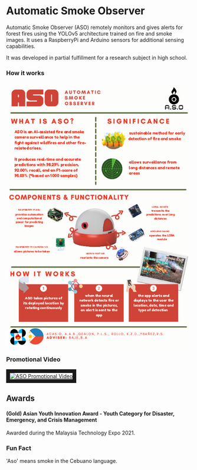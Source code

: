 # Automatic Smoke Observer

Automatic Smoke Observer (ASO) remotely monitors and gives alerts for forest fires using the YOLOv5 architecture trained on fire and smoke images. It uses a RaspberryPi and Arduino sensors for additional sensing capabilities.

It was developed in partial fulfillment for a research subject in high school.

### How it works
![alt text](https://github.com/fxs1l/Automatic-Smoke-Observer/blob/master/media/ASO.jpg "ASO Brochure")

### Promotional Video
<a href="http://www.youtube.com/watch?feature=player_embedded&v=cfjgM5uVEug
" target="_blank"><img src="http://img.youtube.com/vi/cfjgM5uVEug/0.jpg" 
alt="ASO Promotional Video" width="240" height="180" border="10" /></a>

## Awards
#### (Gold) Asian Youth Innovation Award - Youth Category for Disaster, Emergency, and Crisis Management
Awarded during the Malaysia Technology Expo 2021.

### Fun Fact
'Aso' means smoke in the Cebuano language.
